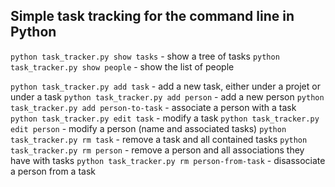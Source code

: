 ## Simple task tracking for the command line in Python

`python task_tracker.py show tasks` - show a tree of tasks
`python task_tracker.py show people` - show the list of people

`python task_tracker.py add task` - add a new task, either under a projet or under a task
`python task_tracker.py add person` - add a new person
`python task_tracker.py add person-to-task` - associate a person with a task
`python task_tracker.py edit task` - modify a task
`python task_tracker.py edit person` - modify a person (name and associated tasks)
`python task_tracker.py rm task` - remove a task and all contained tasks
`python task_tracker.py rm person` - remove a person and all associations they have with tasks
`python task_tracker.py rm person-from-task` - disassociate a person from a task
